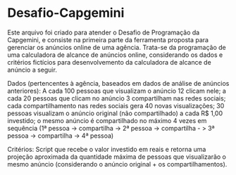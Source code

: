 # Desafio-Capgemini
Este arquivo foi criado para atender o Desafio de Programação da Capgemini, e consiste na primeira parte da ferramenta proposta para gerenciar os anúncios online de uma agência.
Trata-se da programação de uma calculadora de alcance de anúncios online, considerando os dados e critérios fictícios para desenvolvemento da calculadora de alcance de anúncio a seguir.

Dados (pertencentes à agência, baseados em dados de análise de anúncios anteriores):
A cada 100 pessoas que visualizam o anúncio 12 clicam nele;
a cada 20 pessoas que clicam no anúncio 3 compartilham nas redes sociais;
cada compartilhamento nas redes sociais gera 40 novas visualizações;
30 pessoas visualizam o anúncio original (não compartilhado) a cada R$ 1,00 investido;
o mesmo anúncio é compartilhado no máximo 4 vezes em sequência
(1ª pessoa -> compartilha -> 2ª pessoa -> compartilha - > 3ª pessoa -> compartilha -> 4ª pessoa)

Critérios:
Script que recebe o valor investido em reais e retorna uma projeção aproximada da quantidade máxima de pessoas que visualizarão o mesmo anúncio (considerando o anúncio original + os compartilhamentos).
